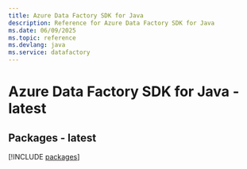 ```yaml
---
title: Azure Data Factory SDK for Java
description: Reference for Azure Data Factory SDK for Java
ms.date: 06/09/2025
ms.topic: reference
ms.devlang: java
ms.service: datafactory
---
```

# Azure Data Factory SDK for Java - latest
## Packages - latest
[!INCLUDE [packages](data-factory-index.md)]